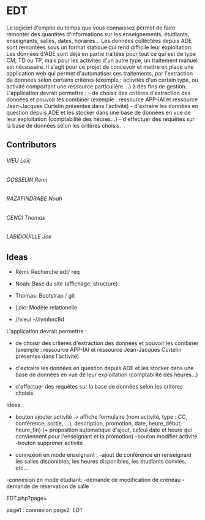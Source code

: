 # EDT
Le logiciel d'emploi du temps que vous connaissez permet de faire remonter des quantités d'informations sur les enseignements, étudiants, enseignants, salles, dates, horaires... Les données collectées depuis ADE sont remontées sous un format statique qui rend difficile leur exploitation. Les données d'ADE sont déjà en partie traitées pour tout ce qui est de type CM, TD ou TP, mais pour les activités d'un autre type, un traitement manuel est nécessaire. Il s'agit pour ce projet de concevoir et mettre en place une application web qui permet d'automatiser ces traitements, par l'extraction de données selon certains critères (exemple : activités d'un certain type, ou activité comportant une ressource particulière ...) à des fins de gestion. L'application devrait permettre : - de choisir des critères d'extraction des données et pouvoir les combiner (exemple : ressource APP-IAI et ressource Jean-Jacques Curtelin présentes dans l'activité) - d'extraire les données en question depuis ADE et les stocker dans une base de données en vue de leur exploitation (comptabilité des heures...) - d'effectuer des requêtes sur la base de données selon les critères choisis.

## Contributors
###### VIEU Loïc
###### GOSSELIN Rémi
###### RAZAFINDRABE Noah
###### CENCI Thomas
###### LABIDOUILLE Joe

## Ideas
- Rémi: Recherche edt/ req
- Noah: Base du site  (affichage, structure)
- Thomas: Bootstrap / git
- Loïc: Modèle relationelle

- //vieul
-//iymhnc8d


 L'application devrait permettre : 
     
- de choisir des critères d'extraction des données et pouvoir les combiner (exemple : ressource APP-IAI et ressource Jean-Jacques Curtelin présentes dans l'activité) 

- d'extraire les données en question depuis ADE et les stocker dans une base de données en vue de leur exploitation (comptabilité des heures...) 

- d'effectuer des requêtes sur la base de données selon les critères choisis.




Idées

 - bouton ajouter activité -> affiche formulaire (nom activité, type : CC, conférence, sortie, ...), description, promotion, date, heure_début, heure_fin) (+ proposition automatique d'ajout, calcul date et heure qui conviennent pour l'enseignant et la promotion) 
 -bouton modifier activité
 -bouton supprimer activité

- connexion en mode enseignant :
    -ajout de conférence en renseignant les salles disponibles, les heures disponibles, les étudiants conviés, etc...

-connexion en mode etudiant:
    -demande de modification de créneau
    -demande de réservation de salle
    
    
    
    

EDT.php?page=

page1 :  connexion
page2: EDT
